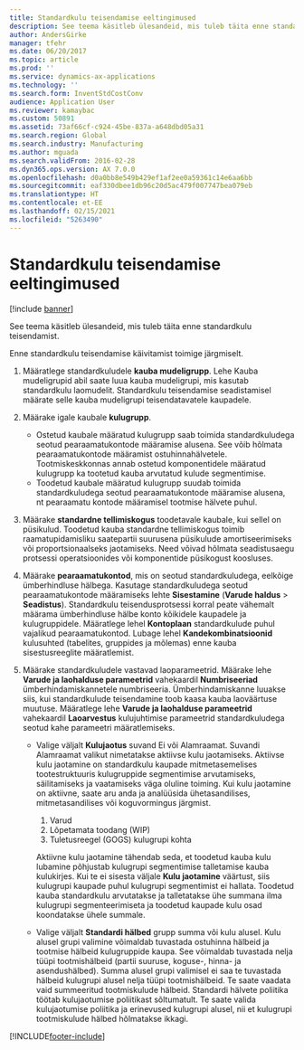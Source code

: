 ```yaml
---
title: Standardkulu teisendamise eeltingimused
description: See teema käsitleb ülesandeid, mis tuleb täita enne standardkulu teisendamist.
author: AndersGirke
manager: tfehr
ms.date: 06/20/2017
ms.topic: article
ms.prod: ''
ms.service: dynamics-ax-applications
ms.technology: ''
ms.search.form: InventStdCostConv
audience: Application User
ms.reviewer: kamaybac
ms.custom: 50891
ms.assetid: 73af66cf-c924-45be-837a-a648dbd05a31
ms.search.region: Global
ms.search.industry: Manufacturing
ms.author: mguada
ms.search.validFrom: 2016-02-28
ms.dyn365.ops.version: AX 7.0.0
ms.openlocfilehash: d0a0bb8e549b429ef1af2ee0a59361c14e6aa6bb
ms.sourcegitcommit: eaf330dbee1db96c20d5ac479f007747bea079eb
ms.translationtype: HT
ms.contentlocale: et-EE
ms.lasthandoff: 02/15/2021
ms.locfileid: "5263490"
---
```

# <a name="prerequisites-for-a-standard-cost-conversion"></a>Standardkulu teisendamise eeltingimused

[!include [banner](../includes/banner.md)]

See teema käsitleb ülesandeid, mis tuleb täita enne standardkulu teisendamist. 

Enne standardkulu teisendamise käivitamist toimige järgmiselt.

1.  Määratlege standardkuludele **kauba mudeligrupp**. Lehe Kauba mudeligrupid abil saate luua kauba mudeligrupi, mis kasutab standardkulu laomudelit. Standardkulu teisendamise seadistamisel määrate selle kauba mudeligrupi teisendatavatele kaupadele.
2.  Määrake igale kaubale **kulugrupp**.
    -   Ostetud kaubale määratud kulugrupp saab toimida standardkuludega seotud pearaamatukontode määramise alusena. See võib hõlmata pearaamatukontode määramist ostuhinnahälvetele. Tootmiskeskkonnas annab ostetud komponentidele määratud kulugrupp ka tootetud kauba arvutatud kulude segmentimise.
    -   Toodetud kaubale määratud kulugrupp suudab toimida standardkuludega seotud pearaamatukontode määramise alusena, nt pearaamatu kontode määramisel tootmise hälvete puhul.

3.  Määrake **standardne tellimiskogus** toodetavale kaubale, kui sellel on püsikulud. Toodetud kauba standardne tellimiskogus toimib raamatupidamisliku saatepartii suurusena püsikulude amortiseerimiseks või proportsionaalseks jaotamiseks. Need võivad hõlmata seadistusaegu protsessi operatsioonides või komponentide püsikogust koosluses.
4.  Määrake **pearaamatukontod**, mis on seotud standardkuludega, eelkõige ümberhindluse hälbega. Kasutage standardkuludega seotud pearaamatukontode määramiseks lehte **Sisestamine** (**Varude haldus** &gt; **Seadistus**). Standardkulu teisendusprotsessi korral peate vähemalt määrama ümberhindluse hälbe konto kõikidele kaupadele ja kulugruppidele. Määratlege lehel **Kontoplaan** standardkulude puhul vajalikud pearaamatukontod. Lubage lehel **Kandekombinatsioonid** kulusuhted (tabelites, gruppides ja mõlemas) enne kauba sisestusreeglite määratlemist.
5.  Määrake standardkuludele vastavad laoparameetrid. Määrake lehe **Varude ja laohalduse parameetrid** vahekaardil **Numbriseeriad** ümberhindamiskannetele numbriseeria. Ümberhindamiskanne luuakse siis, kui standardkulude teisendamine toob kaasa kauba laoväärtuse muutuse. Määratlege lehe **Varude ja laohalduse parameetrid** vahekaardil **Laoarvestus** kulujuhtimise parameetrid standardkuludega seotud kahe parameetri määratlemiseks.
    -   Valige väljalt **Kulujaotus** suvand Ei või Alamraamat. Suvandi Alamraamat valikut nimetatakse aktiivse kulu jaotamiseks. Aktiivse kulu jaotamine on standardkulu kaupade mitmetasemelises tootestruktuuris kulugruppide segmentimise arvutamiseks, säilitamiseks ja vaatamiseks väga oluline toiming. Kui kulu jaotamine on aktiivne, saate aru anda ja analüüsida ühetasandilises, mitmetasandilises või koguvormingus järgmist.
        1.  Varud
        2.  Lõpetamata toodang (WIP)
        3.  Tuletusreegel (GOGS) kulugrupi kohta

        Aktiivne kulu jaotamine tähendab seda, et toodetud kauba kulu lubamine põhjustab kulugrupi segmentimise talletamise kauba kulukirjes. Kui te ei sisesta väljale **Kulu jaotamine** väärtust, siis kulugrupi kaupade puhul kulugrupi segmentimist ei hallata. Toodetud kauba standardkulu arvutatakse ja talletatakse ühe summana ilma kulugrupi segmenteerimiseta ja toodetud kaupade kulu osad koondatakse ühele summale.
    -   Valige väljalt **Standardi hälbed** grupp summa või kulu alusel. Kulu alusel grupi valimine võimaldab tuvastada ostuhinna hälbeid ja tootmise hälbeid kulugruppide kaupa. See võimaldab tuvastada nelja tüüpi tootmishälbeid (partii suuruse, koguse-, hinna- ja asendushälbed). Summa alusel grupi valimisel ei saa te tuvastada hälbeid kulugrupi alusel nelja tüüpi tootmishälbeid. Te saate vaadata vaid summeeritud tootmiskulude hälbeid. Standardi hälvete poliitika töötab kulujaotumise poliitikast sõltumatult. Te saate valida kulujaotumise poliitika ja erinevused kulugrupi alusel, nii et kulugrupi tootmiskulude hälbed hõlmatakse ikkagi.







[!INCLUDE[footer-include](../../includes/footer-banner.md)]